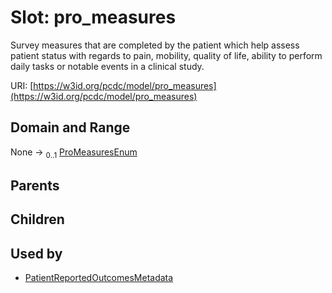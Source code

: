 
# Slot: pro_measures


Survey measures that are completed by the patient which help assess patient status with regards to pain, mobility, quality of life, ability to perform daily tasks or notable events in a clinical study.

URI: [https://w3id.org/pcdc/model/pro_measures](https://w3id.org/pcdc/model/pro_measures)


## Domain and Range

None &#8594;  <sub>0..1</sub> [ProMeasuresEnum](ProMeasuresEnum.md)

## Parents


## Children


## Used by

 * [PatientReportedOutcomesMetadata](PatientReportedOutcomesMetadata.md)
